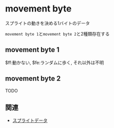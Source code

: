 # movement byte

スプライトの動きを決める1バイトのデータ

`movement byte 1`と`movement byte 2`と2種類存在する

## movement byte 1

\$ff:動かない, \$fe:ランダムに歩く, それ以外は不明

## movement byte 2

TODO

## 関連

- [スプライトデータ](./sprite/sprite_data.md)